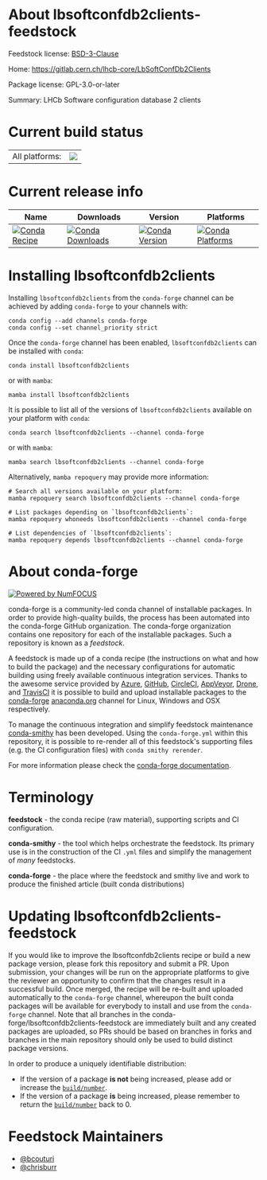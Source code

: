 About lbsoftconfdb2clients-feedstock
====================================

Feedstock license: [BSD-3-Clause](https://github.com/conda-forge/lbsoftconfdb2clients-feedstock/blob/main/LICENSE.txt)

Home: https://gitlab.cern.ch/lhcb-core/LbSoftConfDb2Clients

Package license: GPL-3.0-or-later

Summary: LHCb Software configuration database 2 clients

Current build status
====================


<table><tr><td>All platforms:</td>
    <td>
      <a href="https://dev.azure.com/conda-forge/feedstock-builds/_build/latest?definitionId=10577&branchName=main">
        <img src="https://dev.azure.com/conda-forge/feedstock-builds/_apis/build/status/lbsoftconfdb2clients-feedstock?branchName=main">
      </a>
    </td>
  </tr>
</table>

Current release info
====================

| Name | Downloads | Version | Platforms |
| --- | --- | --- | --- |
| [![Conda Recipe](https://img.shields.io/badge/recipe-lbsoftconfdb2clients-green.svg)](https://anaconda.org/conda-forge/lbsoftconfdb2clients) | [![Conda Downloads](https://img.shields.io/conda/dn/conda-forge/lbsoftconfdb2clients.svg)](https://anaconda.org/conda-forge/lbsoftconfdb2clients) | [![Conda Version](https://img.shields.io/conda/vn/conda-forge/lbsoftconfdb2clients.svg)](https://anaconda.org/conda-forge/lbsoftconfdb2clients) | [![Conda Platforms](https://img.shields.io/conda/pn/conda-forge/lbsoftconfdb2clients.svg)](https://anaconda.org/conda-forge/lbsoftconfdb2clients) |

Installing lbsoftconfdb2clients
===============================

Installing `lbsoftconfdb2clients` from the `conda-forge` channel can be achieved by adding `conda-forge` to your channels with:

```
conda config --add channels conda-forge
conda config --set channel_priority strict
```

Once the `conda-forge` channel has been enabled, `lbsoftconfdb2clients` can be installed with `conda`:

```
conda install lbsoftconfdb2clients
```

or with `mamba`:

```
mamba install lbsoftconfdb2clients
```

It is possible to list all of the versions of `lbsoftconfdb2clients` available on your platform with `conda`:

```
conda search lbsoftconfdb2clients --channel conda-forge
```

or with `mamba`:

```
mamba search lbsoftconfdb2clients --channel conda-forge
```

Alternatively, `mamba repoquery` may provide more information:

```
# Search all versions available on your platform:
mamba repoquery search lbsoftconfdb2clients --channel conda-forge

# List packages depending on `lbsoftconfdb2clients`:
mamba repoquery whoneeds lbsoftconfdb2clients --channel conda-forge

# List dependencies of `lbsoftconfdb2clients`:
mamba repoquery depends lbsoftconfdb2clients --channel conda-forge
```


About conda-forge
=================

[![Powered by
NumFOCUS](https://img.shields.io/badge/powered%20by-NumFOCUS-orange.svg?style=flat&colorA=E1523D&colorB=007D8A)](https://numfocus.org)

conda-forge is a community-led conda channel of installable packages.
In order to provide high-quality builds, the process has been automated into the
conda-forge GitHub organization. The conda-forge organization contains one repository
for each of the installable packages. Such a repository is known as a *feedstock*.

A feedstock is made up of a conda recipe (the instructions on what and how to build
the package) and the necessary configurations for automatic building using freely
available continuous integration services. Thanks to the awesome service provided by
[Azure](https://azure.microsoft.com/en-us/services/devops/), [GitHub](https://github.com/),
[CircleCI](https://circleci.com/), [AppVeyor](https://www.appveyor.com/),
[Drone](https://cloud.drone.io/welcome), and [TravisCI](https://travis-ci.com/)
it is possible to build and upload installable packages to the
[conda-forge](https://anaconda.org/conda-forge) [anaconda.org](https://anaconda.org/)
channel for Linux, Windows and OSX respectively.

To manage the continuous integration and simplify feedstock maintenance
[conda-smithy](https://github.com/conda-forge/conda-smithy) has been developed.
Using the ``conda-forge.yml`` within this repository, it is possible to re-render all of
this feedstock's supporting files (e.g. the CI configuration files) with ``conda smithy rerender``.

For more information please check the [conda-forge documentation](https://conda-forge.org/docs/).

Terminology
===========

**feedstock** - the conda recipe (raw material), supporting scripts and CI configuration.

**conda-smithy** - the tool which helps orchestrate the feedstock.
                   Its primary use is in the construction of the CI ``.yml`` files
                   and simplify the management of *many* feedstocks.

**conda-forge** - the place where the feedstock and smithy live and work to
                  produce the finished article (built conda distributions)


Updating lbsoftconfdb2clients-feedstock
=======================================

If you would like to improve the lbsoftconfdb2clients recipe or build a new
package version, please fork this repository and submit a PR. Upon submission,
your changes will be run on the appropriate platforms to give the reviewer an
opportunity to confirm that the changes result in a successful build. Once
merged, the recipe will be re-built and uploaded automatically to the
`conda-forge` channel, whereupon the built conda packages will be available for
everybody to install and use from the `conda-forge` channel.
Note that all branches in the conda-forge/lbsoftconfdb2clients-feedstock are
immediately built and any created packages are uploaded, so PRs should be based
on branches in forks and branches in the main repository should only be used to
build distinct package versions.

In order to produce a uniquely identifiable distribution:
 * If the version of a package **is not** being increased, please add or increase
   the [``build/number``](https://docs.conda.io/projects/conda-build/en/latest/resources/define-metadata.html#build-number-and-string).
 * If the version of a package **is** being increased, please remember to return
   the [``build/number``](https://docs.conda.io/projects/conda-build/en/latest/resources/define-metadata.html#build-number-and-string)
   back to 0.

Feedstock Maintainers
=====================

* [@bcouturi](https://github.com/bcouturi/)
* [@chrisburr](https://github.com/chrisburr/)

